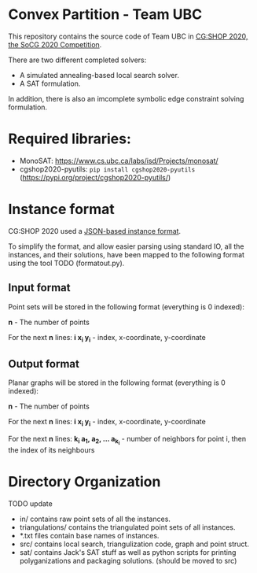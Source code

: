 # Convex Partition - Team UBC
This repository contains the source code of Team UBC in [CG:SHOP 2020,
the SoCG 2020 Competition](https://cgshop.ibr.cs.tu-bs.de/competition/cg-shop-2020/).

There are two different completed solvers:
- A simulated annealing-based local search solver.
- A SAT formulation.

In addition, there is also an imcomplete symbolic edge constraint solving formulation.

# Required libraries:
- MonoSAT: https://www.cs.ubc.ca/labs/isd/Projects/monosat/
- cgshop2020-pyutils: `pip install cgshop2020-pyutils` (https://pypi.org/project/cgshop2020-pyutils/)

# Instance format

CG:SHOP 2020 used a [JSON-based instance format](https://cgshop.ibr.cs.tu-bs.de/competition/cg-shop-2020/instance-format).

To simplify the format, and allow easier parsing using standard IO,
all the instances, and their solutions, have been mapped to the following format
using the tool
TODO (formatout.py).

## Input format
Point sets will be stored in the following format (everything is 0 indexed):

**n** - The number of points

For the next **n** lines:
**i x<sub>i</sub> y<sub>i</sub>** - index, x-coordinate, y-coordinate

## Output format
Planar graphs will be stored in the following format (everything is 0 indexed):

**n** - The number of points

For the next **n** lines:
**i x<sub>i</sub> y<sub>i</sub>** - index, x-coordinate, y-coordinate

For the next **n** lines:
**k<sub>i</sub> a<sub>1</sub>, a<sub>2</sub>, ... a<sub>k<sub>i</sub></sub>** - number of neighbors for point i, then the index of its neighbours


# Directory Organization

TODO update

- in/ contains raw point sets of all the instances. 
- triangulations/ contains the triangulated point sets of all instances.
- *.txt files contain base names of instances.
- src/ contains local search, triangulization code, graph and point struct.
- sat/ contains Jack's SAT stuff as well as python scripts for printing polyganizations and packaging solutions. (should be moved to src)
